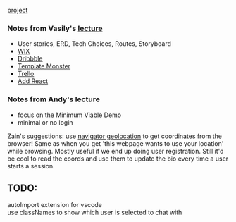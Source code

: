 [project](https://github.com/thaian161/Dirty-Paws)


### Notes from Vasily's [lecture](https://github.com/cpt-waffle/lhl-lectures/tree/master/w10d04-Final-Project-Kickoff)
  - User stories, ERD, Tech Choices, Routes, Storyboard
 - [WIX](https://www.wix.com/website/templates)
 - [Dribbble](https://dribbble.com/)
 - [Template Monster](https://www.templatemonster.com/)
 - [Trello](https://trello.com/en)
 - [Add React ](https://github.com/cpt-waffle/lhl-lectures/tree/master/w10d04-Final-Project-Kickoff/add-react)

### Notes from Andy's lecture
- focus on the Minimum Viable Demo
- minimal or no login

Zain's suggestions:
use [navigator geolocation](https://developer.mozilla.org/en-US/docs/Web/API/Navigator/geolocation) to get coordinates from the browser! Same as when you get 'this webpage wants to use your location' while browsing. Mostly useful if we end up doing user registration. Still it'd be cool to read the coords and use them to update the bio every time a user starts a session.  

## TODO:
autoImport extension for vscode  
use classNames to show which user is selected to chat with  